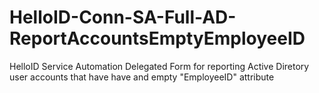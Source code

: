 # HelloID-Conn-SA-Full-AD-ReportAccountsEmptyEmployeeID
HelloID Service Automation Delegated Form for reporting Active Diretory user accounts that have have and empty "EmployeeID" attribute
